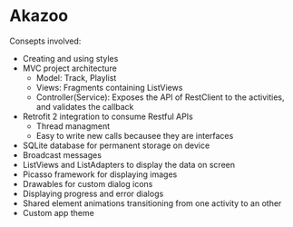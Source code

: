 # Akazoo
Consepts involved:
<ul>
  <li>Creating and using styles</li>
  <li>MVC project architecture
  <ul>
    <li>Model: Track, Playlist</li>
    <li>Views: Fragments containing ListViews</li>
    <li>Controller(Service): Exposes the API of RestClient to the activities, and validates the callback</li>
  </ul></li>
  <li>Retrofit 2 integration to consume Restful APIs
  <ul>
    <li>Thread managment</li>
    <li>Easy to write new calls becausee they are interfaces</li>
  </ul></li>
  <li>SQLite database for permanent storage on device</li>
  <li>Broadcast messages</li>
  <li>ListViews and ListAdapters to display the data on screen</li>
  <li>Picasso framework for displaying images</li>
  <li>Drawables for custom dialog icons</li>
  <li>Displaying progress and error dialogs</li>
  <li>Shared element animations transitioning from one activity to an other</li>
  <li>Custom app theme</li>
</ul>
